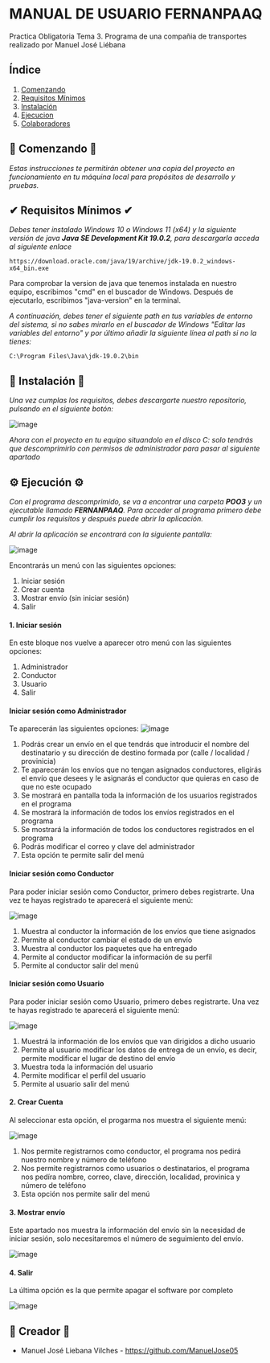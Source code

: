 # MANUAL DE USUARIO FERNANPAAQ
Practica Obligatoria Tema 3. Programa de una compañia de transportes realizado por Manuel José Liébana

## Índice
1. [Comenzando](#comenzando)
2. [Requisitos Mínimos](#requisitos)
3. [Instalación](#Instalación)
4. [Ejecucion](#ejecucion)
5. [Colaboradores](#colaboradores)


## 🔰​ Comenzando 🔰​

_Estas instrucciones te permitirán obtener una copia del proyecto en funcionamiento en tu máquina local para propósitos de desarrollo y pruebas._

## ✔ Requisitos Mínimos ✔

_Debes tener instalado Windows 10 o Windows 11 (x64) y la siguiente versión de java
**Java SE Development Kit 19.0.2**, para descargarla acceda al siguiente enlace_

```
https://download.oracle.com/java/19/archive/jdk-19.0.2_windows-x64_bin.exe
```

Para comprobar la version de java que tenemos instalada en nuestro equipo, escribimos "cmd" en el buscador de Windows. Después de ejecutarlo, escribimos "java-version" en la terminal.

_A continuación, debes tener el siguiente path en tus variables de entorno del sistema, si no sabes mirarlo en el buscador de Windows "Editar las variables del entorno" y por último añadir la siguiente línea al path si no la tienes:_

```
C:\Program Files\Java\jdk-19.0.2\bin
```

## 🔧 Instalación 🔧

_Una vez cumplas los requisitos, debes descargarte nuestro repositorio, pulsando en el siguiente botón:_

![image](https://github.com/Antonio0416/FernanHotel2/assets/113978105/19086323-b585-41a7-9b00-154258f6b5d8)

_Ahora con el proyecto en tu equipo situandolo en el disco C: solo tendrás que descomprimirlo con permisos de administrador para pasar al siguiente apartado_

## ⚙️ Ejecución ⚙️
_Con el programa descomprimido, se va a encontrar una carpeta **POO3** y un ejecutable llamado **FERNANPAAQ**. Para acceder al programa primero debe cumplir los requisitos y después puede abrir la aplicación._

_Al abrir la aplicación se encontrará con la siguiente pantalla:_

![image](https://github.com/ManuelJose05/FERNANPAAQ-TEMA3/assets/150932456/076ab3cf-5ca6-463c-b9c6-0462d08bc8d9)

Encontrarás un menú con las siguientes opciones:
1. Iniciar sesión
2. Crear cuenta
3. Mostrar envío (sin iniciar sesión)
4. Salir

#### 1. Iniciar sesión
En este bloque nos vuelve a aparecer otro menú con las siguientes opciones:
  1. Administrador
  2. Conductor
  3. Usuario
  4. Salir

#### Iniciar sesión como Administrador
Te aparecerán las siguientes opciones:
![image](https://github.com/ManuelJose05/FERNANPAAQ-TEMA3/assets/150932456/36b9163c-0765-4ab6-a35b-c5d0c82f0492)

1. Podrás crear un envío en el que tendrás que introducir el nombre del destinatario y su dirección de destino formada por (calle / localidad / provinicia)
2. Te aparecerán los envíos que no tengan asignados conductores, eligirás el envío que desees y le asignarás el conductor que quieras en caso de que no este ocupado
3. Se mostrará en pantalla toda la información de los usuarios registrados en el programa
4. Se mostrará la información de todos los envíos registrados en el programa
5. Se mostrará la información de todos los conductores registrados en el programa
6. Podrás modificar el correo y clave del administrador
7. Esta opción te permite salir del menú


#### Iniciar sesión como Conductor
Para poder iniciar sesión como Conductor, primero debes registrarte. Una vez te hayas registrado te aparecerá el siguiente menú:

![image](https://github.com/ManuelJose05/FERNANPAAQ-TEMA3/assets/150932456/67a71e99-207b-4e1d-aae1-745ebd5173f7)

1. Muestra al conductor la información de los envíos que tiene asignados
2. Permite al conductor cambiar el estado de un envío
3. Muestra al conductor los paquetes que ha entregado
4. Permite al conductor modificar la información de su perfil
5. Permite al conductor salir del menú

#### Iniciar sesión como Usuario
Para poder iniciar sesión como Usuario, primero debes registrarte. Una vez te hayas registrado te aparecerá el siguiente menú:

![image](https://github.com/ManuelJose05/FERNANPAAQ-TEMA3/assets/150932456/c240eb19-f5e0-47e7-8707-89fab6227ffa)

1. Muestrá la información de los envíos que van dirigidos a dicho usuario
2. Permite al usuario modificar los datos de entrega de un envío, es decir, permite modificar el lugar de destino del envío
3. Muestra toda la información del usuario
4. Permite modificar el perfil del usuario
5. Permite al usuario salir del menú

#### 2. Crear Cuenta
Al seleccionar esta opción, el progarma nos muestra el siguiente menú:

![image](https://github.com/ManuelJose05/FERNANPAAQ-TEMA3/assets/150932456/abbd4890-050c-4a59-8b20-4e409eee2189)

1. Nos permite registrarnos como conductor, el programa nos pedirá nuestro nombre y número de teléfono
2. Nos permite registrarnos como usuarios o destinatarios, el programa nos pedíra nombre, correo, clave, dirección, localidad, provinica y número de teléfono
3. Esta opción nos permite salir del menú

#### 3. Mostrar envío
Este apartado nos muestra la información del envío sin la necesidad de iniciar sesión, solo necesitaremos el número de seguimiento del envío.

![image](https://github.com/ManuelJose05/FERNANPAAQ-TEMA3/assets/150932456/304e4aa6-81b6-4feb-b292-169b09facdba)

#### 4. Salir
La última opción es la que permite apagar el software por completo

![image](https://github.com/ManuelJose05/FERNANPAAQ-TEMA3/assets/150932456/109592f3-2187-4165-9068-e97676263695)

## 📝 Creador 📝

- Manuel José Liebana Vilches - https://github.com/ManuelJose05

